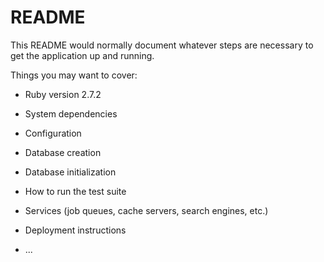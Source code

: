 # README

This README would normally document whatever steps are necessary to get the
application up and running.

Things you may want to cover:

* Ruby version
2.7.2
* System dependencies

* Configuration

* Database creation

* Database initialization

* How to run the test suite

* Services (job queues, cache servers, search engines, etc.)

* Deployment instructions

* ...
